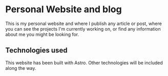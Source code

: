 # Personal Website and blog

This is my personal website and where I publish any article or post, where you can see the projects I'm currently working on, or find any information about me you might be looking for.

## Technologies used

This website has been built with Astro. Other technologies will be included along the way.
